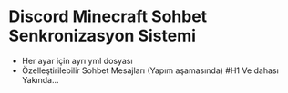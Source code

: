 # Discord Minecraft Sohbet Senkronizasyon Sistemi
- Her ayar için ayrı yml dosyası
- Özelleştirilebilir Sohbet Mesajları (Yapım aşamasında)
#H1 Ve dahası Yakında...
